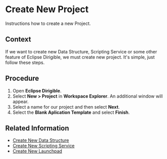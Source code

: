 # Create New Project
Instructions how to create a new Project.

## Context

If we want to create new Data Structure, Scripting Service or some other feature of Eclipse Dirigible, we must create new project. It's simple, just follow these steps.

## Procedure

1. Open **Eclipse Dirigible**.
2. Select **New > Project** in **Workspace Explorer**. An additional window will appear.
3. Select a name for our project and then select **Next**. 
4. Select the **Blank Aplication Template** and select **Finish**.

## Related Information

* [Create New Data Structure][1]
* [Create New Scripting Service][2]
* [Create New Launchpad][3]

[1]: https://github.com/dirigiblelabs/curriculum/tree/master/SimeonGeorgiev/DocumentationTask/Documentation/DataStructure.md
[2]: https://github.com/dirigiblelabs/curriculum/tree/master/SimeonGeorgiev/DocumentationTask/Documentation/ScriptingService.md
[3]: https://github.com/dirigiblelabs/curriculum/tree/master/SimeonGeorgiev/DocumentationTask/Documentation/CreateLaunchpad.md
